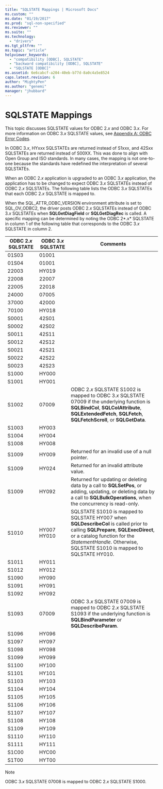 ```yaml
---
title: "SQLSTATE Mappings | Microsoft Docs"
ms.custom: ""
ms.date: "01/19/2017"
ms.prod: "sql-non-specified"
ms.reviewer: ""
ms.suite: ""
ms.technology: 
  - "drivers"
ms.tgt_pltfrm: ""
ms.topic: "article"
helpviewer_keywords: 
  - "compatibility [ODBC], SQLSTATE"
  - "backward compatibility [ODBC], SQLSTATE"
  - "SQLSTATE [ODBC]"
ms.assetid: 6e6cabcf-a204-40eb-b77d-8a0c4a5e8524
caps.latest.revision: 6
author: "MightyPen"
ms.author: "genemi"
manager: "jhubbard"
---
```

# SQLSTATE Mappings
This topic discusses SQLSTATE values for ODBC 2.*x* and ODBC 3.*x*. For more information on ODBC 3.*x* SQLSTATE values, see [Appendix A: ODBC Error Codes](../../../odbc/reference/appendixes/appendix-a-odbc-error-codes.md).  
  
 In ODBC 3.*x*, HYxxx SQLSTATEs are returned instead of S1xxx, and 42Sxx SQLSTATEs are returned instead of S00XX. This was done to align with Open Group and ISO standards. In many cases, the mapping is not one-to-one because the standards have redefined the interpretation of several SQLSTATEs.  
  
 When an ODBC 2.*x* application is upgraded to an ODBC 3.*x* application, the application has to be changed to expect ODBC 3.*x* SQLSTATEs instead of ODBC 2.*x* SQLSTATEs. The following table lists the ODBC 3.*x* SQLSTATEs that each ODBC 2.*x* SQLSTATE is mapped to.  
  
 When the SQL_ATTR_ODBC_VERSION environment attribute is set to SQL_OV_ODBC2, the driver posts ODBC 2.*x* SQLSTATEs instead of ODBC 3.*x* SQLSTATEs when **SQLGetDiagField** or **SQLGetDiagRec** is called. A specific mapping can be determined by noting the ODBC 2*.x* SQLSTATE in column 1 of the following table that corresponds to the ODBC 3.*x* SQLSTATE in column 2.  
  
|ODBC 2.*x* SQLSTATE|ODBC 3.*x* SQLSTATE|Comments|  
|-------------------------|-------------------------|--------------|  
|01S03|01001||  
|01S04|01001||  
|22003|HY019||  
|22008|22007||  
|22005|22018||  
|24000|07005||  
|37000|42000||  
|70100|HY018||  
|S0001|42S01||  
|S0002|42S02||  
|S0011|42S11||  
|S0012|42S12||  
|S0021|42S21||  
|S0022|42S22||  
|S0023|42S23||  
|S1000|HY000||  
|S1001|HY001||  
|S1002|07009|ODBC 2.*x* SQLSTATE S1002 is mapped to ODBC 3.*x* SQLSTATE 07009 if the underlying function is **SQLBindCol**, **SQLColAttribute**, **SQLExtendedFetch**, **SQLFetch**, **SQLFetchScroll**, or **SQLGetData**.|  
|S1003|HY003||  
|S1004|HY004||  
|S1008|HY008||  
|S1009|HY009|Returned for an invalid use of a null pointer.|  
|S1009|HY024|Returned for an invalid attribute value.|  
|S1009|HY092|Returned for updating or deleting data by a call to **SQLSetPos**, or adding, updating, or deleting data by a call to **SQLBulkOperations**, when the concurrency is read-only.|  
|S1010|HY007 HY010|SQLSTATE S1010 is mapped to SQLSTATE HY007 when **SQLDescribeCol** is called prior to calling **SQLPrepare**, **SQLExecDirect**, or a catalog function for the *StatementHandle*. Otherwise, SQLSTATE S1010 is mapped to SQLSTATE HY010.|  
|S1011|HY011||  
|S1012|HY012||  
|S1090|HY090||  
|S1091|HY091||  
|S1092|HY092||  
|S1093|07009|ODBC 3.*x* SQLSTATE 07009 is mapped to ODBC 2.*x* SQLSTATE S1093 if the underlying function is **SQLBindParameter** or **SQLDescribeParam**.|  
|S1096|HY096||  
|S1097|HY097||  
|S1098|HY098||  
|S1099|HY099||  
|S1100|HY100||  
|S1101|HY101||  
|S1103|HY103||  
|S1104|HY104||  
|S1105|HY105||  
|S1106|HY106||  
|S1107|HY107||  
|S1108|HY108||  
|S1109|HY109||  
|S1110|HY110||  
|S1111|HY111||  
|S1C00|HYC00||  
|S1T00|HYT00||  
  
> [!NOTE]  
>  ODBC 3.*x* SQLSTATE 07008 is mapped to ODBC 2.*x* SQLSTATE S1000.